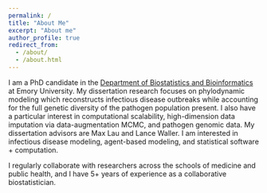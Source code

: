 ```yaml
---
permalink: /
title: "About Me"
excerpt: "About me"
author_profile: true
redirect_from: 
  - /about/
  - /about.html
---
```


I am a PhD candidate in the [Department of Biostatistics and Bioinformatics](https://www.sph.emory.edu/departments/bios/index.html) at Emory University. My dissertation research focuses on phylodynamic modeling which reconstructs infectious disease outbreaks while accounting for the full genetic diversity of the pathogen population present. I also have a particular interest in computational scalability, high-dimension data imputation via data-augmentation MCMC, and pathogen genomic data. My dissertation advisors are Max Lau and Lance Waller. I am interested in infectious disease modeling, agent-based modeling, and statistical software + computation.

I regularly collaborate with researchers across the schools of medicine and public health, and I have 5+ years of experience as a collaborative biostatistician.
